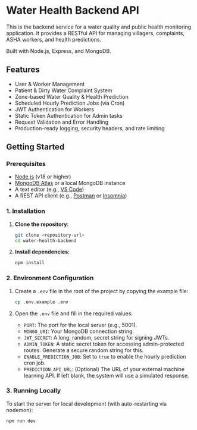 # Water Health Backend API

This is the backend service for a water quality and public health monitoring application. It provides a RESTful API for managing villagers, complaints, ASHA workers, and health predictions.

Built with Node.js, Express, and MongoDB.

## Features

-   User & Worker Management
-   Patient & Dirty Water Complaint System
-   Zone-based Water Quality & Health Prediction
-   Scheduled Hourly Prediction Jobs (via Cron)
-   JWT Authentication for Workers
-   Static Token Authentication for Admin tasks
-   Request Validation and Error Handling
-   Production-ready logging, security headers, and rate limiting

## Getting Started

### Prerequisites

-   [Node.js](https://nodejs.org/) (v18 or higher)
-   [MongoDB Atlas](https://www.mongodb.com/cloud/atlas) or a local MongoDB instance
-   A text editor (e.g., [VS Code](https://code.visualstudio.com/))
-   A REST API client (e.g., [Postman](https://www.postman.com/) or [Insomnia](https://insomnia.rest/))

### 1. Installation

1.  **Clone the repository:**
    ```bash
    git clone <repository-url>
    cd water-health-backend
    ```

2.  **Install dependencies:**
    ```bash
    npm install
    ```

### 2. Environment Configuration

1.  Create a `.env` file in the root of the project by copying the example file:
    ```bash
    cp .env.example .env
    ```

2.  Open the `.env` file and fill in the required values:

    -   `PORT`: The port for the local server (e.g., 5001).
    -   `MONGO_URI`: Your MongoDB connection string.
    -   `JWT_SECRET`: A long, random, secret string for signing JWTs.
    -   `ADMIN_TOKEN`: A static secret token for accessing admin-protected routes. Generate a secure random string for this.
    -   `ENABLE_PREDICTION_JOB`: Set to `true` to enable the hourly prediction cron job.
    -   `PREDICTION_API_URL`: (Optional) The URL of your external machine learning API. If left blank, the system will use a simulated response.

### 3. Running Locally

To start the server for local development (with auto-restarting via nodemon):

```bash
npm run dev